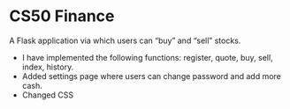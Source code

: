 # CS50 Finance
A Flask application via which users can “buy” and “sell” stocks. 

- I have implemented the following functions: register, quote, buy, sell, index, history. 
- Added settings page where users can change password and add more cash.
- Changed CSS

